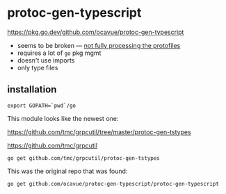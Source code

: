 # protoc-gen-typescript

https://pkg.go.dev/github.com/ocavue/protoc-gen-typescript

- seems to be broken — [not fully processing the protofiles](./src/proto/osmosis/gamm/pool-models/balancer/osmosis.gamm.v1beta1.balancerPool.d.ts)
- requires a lot of `go` pkg mgmt
- doesn't use imports
- only type files

## installation

```
export GOPATH=`pwd`/go
```

This module looks like the newest one:

https://github.com/tmc/grpcutil/tree/master/protoc-gen-tstypes

https://github.com/tmc/grpcutil

```
go get github.com/tmc/grpcutil/protoc-gen-tstypes
```


This was the original repo that was found:

```
go get github.com/ocavue/protoc-gen-typescript/protoc-gen-typescript
```